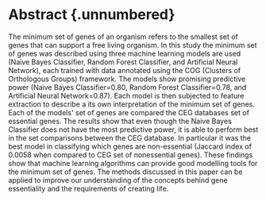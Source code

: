 ﻿# Abstract {.unnumbered}
The minimum set of genes of an organism refers to the smallest set of genes that can support a free living organism.
In this study the minimum set of genes was described using three machine learning models are used (Naive Bayes Classifier, Random Forest Classifier, and Artificial Neural Network), each trained with data annotated using the COG (Clusters of Orthologous Groups) framework.
The models show promising predictive power (Naive Bayes Classifier=0.80, Random Forest Classifier=0.78, and Artificial Neural Network=0.87).
Each model is then subjected to feature extraction to describe a its own interpretation of the minimum set of genes.
Each of the models' set of genes are compared the CEG databases set of essential genes.
The results show that even though the Naive Bayes Classifier does not have the most predictive power, it is able to perform best in the set comparisons between the CEG database. In particular it was the best model in classifying which genes are non-essential (Jaccard index of 0.0058 when compared to CEG set of nonessential genes).
These findings show that machine learning algorithms can provide good modelling tools for the minimum set of genes. The methods discussed in this paper can be applied to improve our understanding of the concepts behind gene essentiality and the requirements of creating life.
